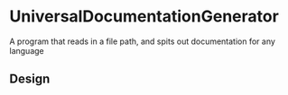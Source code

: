 # UniversalDocumentationGenerator
A program that reads in a file path, and spits out documentation for any language

## Design
